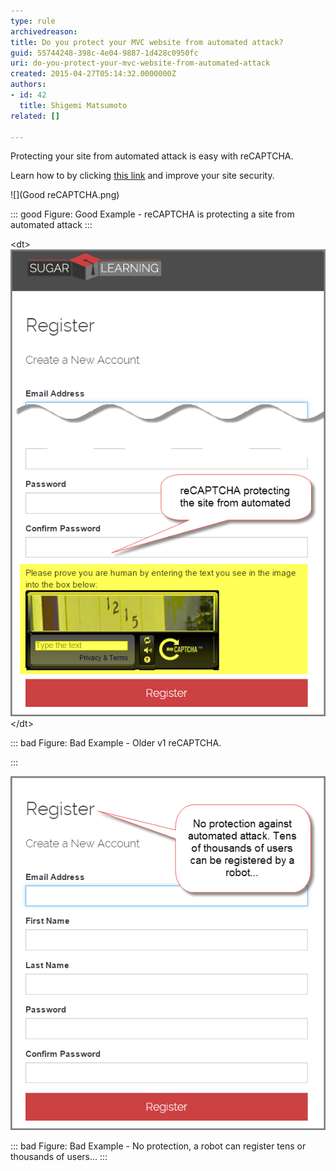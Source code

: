 ```yaml
---
type: rule
archivedreason: 
title: Do you protect your MVC website from automated attack?
guid: 55744248-398c-4e04-9887-1d428c0950fc
uri: do-you-protect-your-mvc-website-from-automated-attack
created: 2015-04-27T05:14:32.0000000Z
authors:
- id: 42
  title: Shigemi Matsumoto
related: []

---
```


Protecting your site from automated attack is easy with reCAPTCHA.  
<!--endintro-->

Learn how to by clicking [this link](https://shigemimatsumoto.wordpress.com/2015/04/27/protecting-mvc-web-application-with-recaptcha-22/) and improve your site security.


![](Good reCAPTCHA.png)


::: good
Figure: Good Example - reCAPTCHA is protecting a site from automated attack
:::

&lt;dt&gt;    
![](abd5fe_Untitled2.png)
&lt;/dt&gt;

::: bad
Figure: Bad Example - Older v1 reCAPTCHA.

:::



![](4141c3_Untitled.png)


::: bad
Figure: Bad Example - No protection, a robot can register tens or thousands of users...
:::
